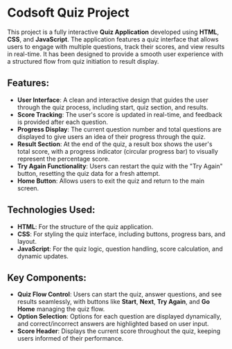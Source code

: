 # Codsoft Quiz Project

This project is a fully interactive **Quiz Application** developed using **HTML**, **CSS**, and **JavaScript**. The application features a quiz interface that allows users to engage with multiple questions, track their scores, and view results in real-time. It has been designed to provide a smooth user experience with a structured flow from quiz initiation to result display.

## Features:

- **User Interface**: A clean and interactive design that guides the user through the quiz process, including start, quiz section, and results.
- **Score Tracking**: The user's score is updated in real-time, and feedback is provided after each question.
- **Progress Display**: The current question number and total questions are displayed to give users an idea of their progress through the quiz.
- **Result Section**: At the end of the quiz, a result box shows the user's total score, with a progress indicator (circular progress bar) to visually represent the percentage score.
- **Try Again Functionality**: Users can restart the quiz with the "Try Again" button, resetting the quiz data for a fresh attempt.
- **Home Button**: Allows users to exit the quiz and return to the main screen.

## Technologies Used:

- **HTML**: For the structure of the quiz application.
- **CSS**: For styling the quiz interface, including buttons, progress bars, and layout.
- **JavaScript**: For the quiz logic, question handling, score calculation, and dynamic updates.

## Key Components:

- **Quiz Flow Control**: Users can start the quiz, answer questions, and see results seamlessly, with buttons like **Start**, **Next**, **Try Again**, and **Go Home** managing the quiz flow.
- **Option Selection**: Options for each question are displayed dynamically, and correct/incorrect answers are highlighted based on user input.
- **Score Header**: Displays the current score throughout the quiz, keeping users informed of their performance.

